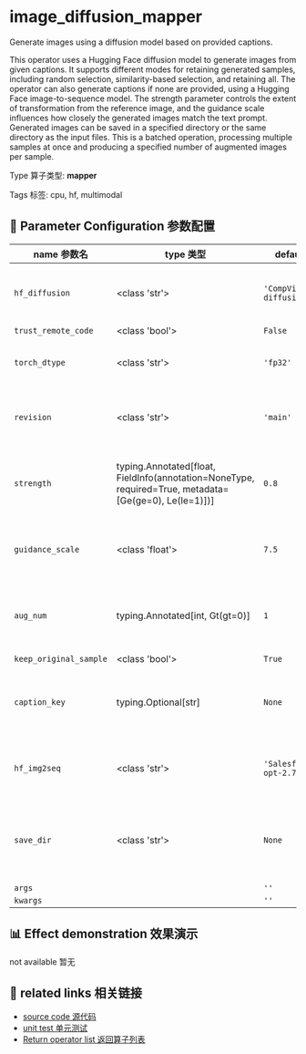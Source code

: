 # image_diffusion_mapper

Generate images using a diffusion model based on provided captions.

This operator uses a Hugging Face diffusion model to generate images from given
captions. It supports different modes for retaining generated samples, including random
selection, similarity-based selection, and retaining all. The operator can also generate
captions if none are provided, using a Hugging Face image-to-sequence model. The
strength parameter controls the extent of transformation from the reference image, and
the guidance scale influences how closely the generated images match the text prompt.
Generated images can be saved in a specified directory or the same directory as the
input files. This is a batched operation, processing multiple samples at once and
producing a specified number of augmented images per sample.

Type 算子类型: **mapper**

Tags 标签: cpu, hf, multimodal

## 🔧 Parameter Configuration 参数配置
| name 参数名 | type 类型 | default 默认值 | desc 说明 |
|--------|------|--------|------|
| `hf_diffusion` | <class 'str'> | `'CompVis/stable-diffusion-v1-4'` | diffusion model name on huggingface to generate |
| `trust_remote_code` | <class 'bool'> | `False` |  |
| `torch_dtype` | <class 'str'> | `'fp32'` | the floating point type used to load the diffusion |
| `revision` | <class 'str'> | `'main'` | The specific model version to use. It can be a |
| `strength` | typing.Annotated[float, FieldInfo(annotation=NoneType, required=True, metadata=[Ge(ge=0), Le(le=1)])] | `0.8` | Indicates extent to transform the reference image. |
| `guidance_scale` | <class 'float'> | `7.5` | A higher guidance scale value encourages the |
| `aug_num` | typing.Annotated[int, Gt(gt=0)] | `1` | The image number to be produced by stable-diffusion |
| `keep_original_sample` | <class 'bool'> | `True` |  |
| `caption_key` | typing.Optional[str] | `None` | the key name of fields in samples to store captions |
| `hf_img2seq` | <class 'str'> | `'Salesforce/blip2-opt-2.7b'` | model name on huggingface to generate caption if |
| `save_dir` | <class 'str'> | `None` | The directory where generated image files will be stored. |
| `args` |  | `''` |  |
| `kwargs` |  | `''` |  |

## 📊 Effect demonstration 效果演示
not available 暂无

## 🔗 related links 相关链接
- [source code 源代码](../../../data_juicer/ops/mapper/image_diffusion_mapper.py)
- [unit test 单元测试](../../../tests/ops/mapper/test_image_diffusion_mapper.py)
- [Return operator list 返回算子列表](../../Operators.md)